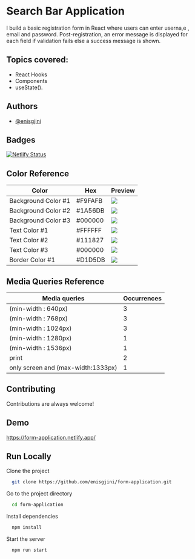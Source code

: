 
# Search Bar Application

I build a basic registration form in React where
users can enter userna,e , email and password. Post-registration, an error message is displayed for each field if
validation fails else a success message is shown.

## Topics covered:​

 - React Hooks
 - Components 
 - useState().​

## Authors

- [@enisgjini](https://github.com/enisgjini)

## Badges

[![Netlify Status](https://api.netlify.com/api/v1/badges/a5600c55-5e51-46cc-972f-2b8df397464f/deploy-status)](https://app.netlify.com/sites/form-application/deploys)

## Color Reference

| Color             | Hex                | Preview |
| ----------------- | ------------------ | ------- |
| Background Color #1 | #F9FAFB |![](https://via.placeholder.com/15/F9FAFB/F9FAFB.png) |
| Background Color #2 | #1A56DB |![](https://via.placeholder.com/15/1A56DB/1A56DB.png) |
| Background Color #3 | #000000 |![](https://via.placeholder.com/15/000000/000000.png) |
| Text Color #1 | #FFFFFF | ![](https://via.placeholder.com/15/FFFFFF/FFFFFF.png) |
| Text Color #2 | #111827 |![](https://via.placeholder.com/15/111827/111827.png) |
| Text Color #3 | #000000 |![](https://via.placeholder.com/15/000000/000000.png) |
| Border Color #1 | #D1D5DB |![](https://via.placeholder.com/15/D1D5DB/D1D5DB.png) |

## Media Queries Reference

| Media queries   | Occurrences        |
| --------------- | ------------------ |
| (min-width : 640px) | 3 |
| (min-width : 768px) | 3 |
| (min-width : 1024px) | 3 |  
| (min-width : 1280px) | 1 |
| (min-width : 1536px) | 1 |
| print | 2 |
| only screen and (max-width:1333px) | 1 |

## Contributing

Contributions are always welcome!



## Demo

https://form-application.netlify.app/


## Run Locally

Clone the project

```bash
  git clone https://github.com/enisgjini/form-application.git
```

Go to the project directory

```bash
  cd form-application
```

Install dependencies

```bash
  npm install
```

Start the server

```bash
  npm run start
```

